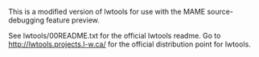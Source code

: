 This is a modified version of lwtools for use with the MAME source-debugging feature
preview.

See lwtools/00README.txt for the official lwtools readme.
Go to http://lwtools.projects.l-w.ca/ for the official distribution point for lwtools.
